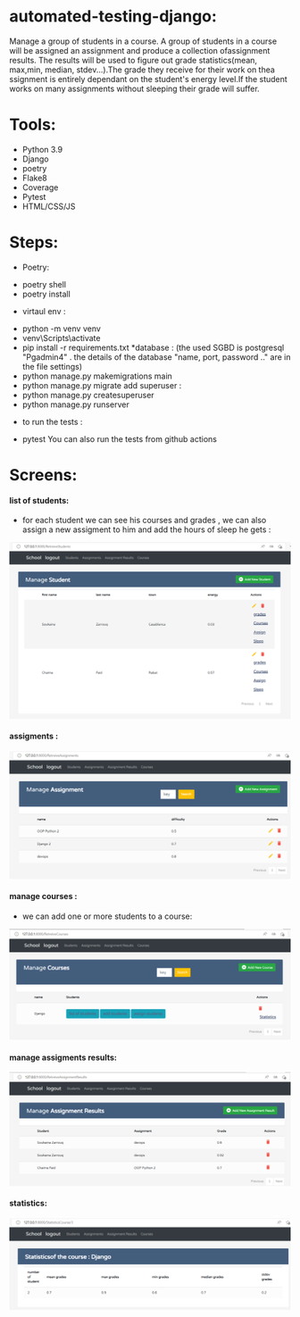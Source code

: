 # automated-testing-django:
Manage a  group of students in a course. 
A group of students in a course will be assigned an assignment and produce a collection ofassignment results. The results will be used to figure out grade statistics(mean, max,min, median, stdev...).The grade they receive for their work on thea ssignment is entirely dependant on the student's energy level.If the student works on many assignments without sleeping their grade will suffer. 

# Tools:
- Python 3.9 
- Django
- poetry
- Flake8
- Coverage
- Pytest
- HTML/CSS/JS

# Steps:
* Poetry:
- poetry shell 
- poetry install

* virtaul env :
- python -m venv venv
- venv\Scripts\activate
- pip install -r requirements.txt
*database : (the used SGBD is postgresql "Pgadmin4" . the details of the database "name, port, password .." are in the file settings) 
- python manage.py makemigrations main
- python manage.py migrate
add superuser : 
- python manage.py createsuperuser
- python manage.py runserver
* to run the tests :
- pytest
You can also run the tests from github actions

# Screens:
#### list of students:
- for each student we can see his courses and grades , we can also assign a new assigment to him and add the hours of sleep he gets :

<img src="pics/students.PNG" alt="Alt text" title="Optional title">

#### assigments :

<img src="pics/assigments.PNG" alt="Alt text" title="Optional title">

#### manage courses :
- we can add one or more students to a course:
<img src="pics/managecourses.PNG" alt="Alt text" title="Optional title">

#### manage assigments results:
<img src="pics/results.PNG" alt="Alt text" title="Optional title">

#### statistics:
<img src="pics/statistics.PNG" alt="Alt text" title="Optional title">






